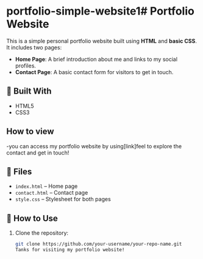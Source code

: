# portfolio-simple-website1# Portfolio Website

This is a simple personal portfolio website built using **HTML** and **basic CSS**. It includes two pages:

- **Home Page**: A brief introduction about me and links to my social profiles.
- **Contact Page**: A basic contact form for visitors to get in touch.

## 🔧 Built With

- HTML5  
- CSS3
## How to view
-you can access my portfolio website by using[link]feel to explore the contact and get in touch!

## 📁 Files

- `index.html` – Home page  
- `contact.html` – Contact page  
- `style.css` – Stylesheet for both pages

## 🚀 How to Use

1. Clone the repository:
   ```bash
   git clone https://github.com/your-username/your-repo-name.git
   Tanks for visiting my portfolio website!
